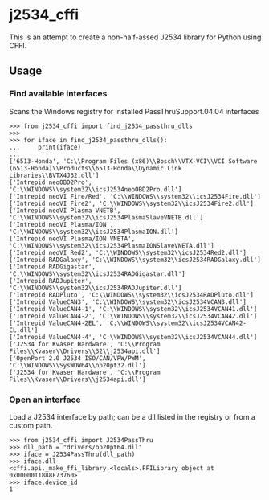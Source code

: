 # j2534_cffi

This is an attempt to create a non-half-assed J2534 library for Python using CFFI.

## Usage

### Find available interfaces
Scans the Windows registry for installed PassThruSupport.04.04 interfaces
```
>>> from j2534_cffi import find_j2534_passthru_dlls
>>>
>>> for iface in find_j2534_passthru_dlls():
...     print(iface)
...
['6513-Honda', 'C:\\Program Files (x86)\\Bosch\\VTX-VCI\\VCI Software (6513-Honda)\\Products\\6513-Honda\\Dynamic Link Libraries\\BVTX4J32.dll']
['Intrepid neoOBD2Pro', 'C:\\WINDOWS\\system32\\icsJ2534neoOBD2Pro.dll']
['Intrepid neoVI Fire/Red', 'C:\\WINDOWS\\system32\\icsJ2534Fire.dll']
['Intrepid neoVI Fire2', 'C:\\WINDOWS\\system32\\icsJ2534Fire2.dll']
['Intrepid neoVI Plasma VNETB', 'C:\\WINDOWS\\system32\\icsJ2534PlasmaSlaveVNETB.dll']
['Intrepid neoVI Plasma/ION', 'C:\\WINDOWS\\system32\\icsJ2534PlasmaION.dll']
['Intrepid neoVI Plasma/ION VNETA', 'C:\\WINDOWS\\system32\\icsJ2534PlasmaIONSlaveVNETA.dll']
['Intrepid neoVI Red2', 'C:\\WINDOWS\\system32\\icsJ2534Red2.dll']
['Intrepid RADGalaxy', 'C:\\WINDOWS\\system32\\icsJ2534RADGalaxy.dll']
['Intrepid RADGigastar', 'C:\\WINDOWS\\system32\\icsJ2534RADGigastar.dll']
['Intrepid RADJupiter', 'C:\\WINDOWS\\system32\\icsJ2534RADJupiter.dll']
['Intrepid RADPluto', 'C:\\WINDOWS\\system32\\icsJ2534RADPluto.dll']
['Intrepid ValueCAN3', 'C:\\WINDOWS\\system32\\icsJ2534VCAN3.dll']
['Intrepid ValueCAN4-1', 'C:\\WINDOWS\\system32\\icsJ2534VCAN41.dll']
['Intrepid ValueCAN4-2', 'C:\\WINDOWS\\system32\\icsJ2534VCAN42.dll']
['Intrepid ValueCAN4-2EL', 'C:\\WINDOWS\\system32\\icsJ2534VCAN42-EL.dll']
['Intrepid ValueCAN4-4', 'C:\\WINDOWS\\system32\\icsJ2534VCAN44.dll']
['J2534 for Kvaser Hardware', 'C:\\Program Files\\Kvaser\\Drivers\\32\\j2534api.dll']
['OpenPort 2.0 J2534 ISO/CAN/VPW/PWM', 'C:\\WINDOWS\\SysWOW64\\op20pt32.dll']
['J2534 for Kvaser Hardware', 'C:\\Program Files\\Kvaser\\Drivers\\j2534api.dll']
```

### Open an interface
Load a J2534 interface by path; can be a dll listed in the registry or from a custom path.
```
>>> from j2534_cffi import J2534PassThru
>>> dll_path = "drivers/op20pt64.dll"
>>> iface = J2534PassThru(dll_path)
>>> iface.dll
<cffi.api._make_ffi_library.<locals>.FFILibrary object at 0x0000011888F73760>
>>> iface.device_id
1
```

